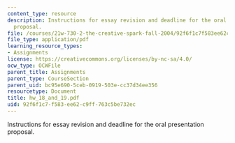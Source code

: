 ```yaml
---
content_type: resource
description: Instructions for essay revision and deadline for the oral presentation
  proposal.
file: /courses/21w-730-2-the-creative-spark-fall-2004/92f6f1c7f583ee62c9ff763c5be732ec_hw_18_and_19.pdf
file_type: application/pdf
learning_resource_types:
- Assignments
license: https://creativecommons.org/licenses/by-nc-sa/4.0/
ocw_type: OCWFile
parent_title: Assignments
parent_type: CourseSection
parent_uid: bc95e690-5ceb-0919-503e-cc37d34ee356
resourcetype: Document
title: hw_18_and_19.pdf
uid: 92f6f1c7-f583-ee62-c9ff-763c5be732ec
---
```

Instructions for essay revision and deadline for the oral presentation proposal.